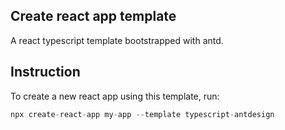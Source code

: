 ## Create react app template
A react typescript template bootstrapped with antd.

## Instruction
To create a new react app using this template, run:
```typescript
npx create-react-app my-app --template typescript-antdesign
```